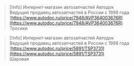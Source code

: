 > [!info] Интернет-магазин автозапчастей Автодок  
> Ведущий продавец автозапчастей в России с 1998 года  
> [https://www.autodoc.ru/price/7948/AVP364003676R](https://www.autodoc.ru/price/7948/AVP364003676R)  
Тросики

> [!info] Интернет-магазин автозапчастей Автодок  
> Ведущий продавец автозапчастей в России с 1998 года  
> [https://www.autodoc.ru/price/5891/TSP3731](https://www.autodoc.ru/price/5891/TSP3731)  
Шаровая